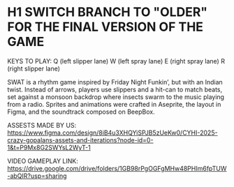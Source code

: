 # H1 **SWITCH BRANCH TO "OLDER" FOR THE FINAL VERSION OF THE GAME**


KEYS TO PLAY:
Q (left slipper lane)
W (left spray lane)
E (right spray lane) 
R (right slipper lane)


SWAT is a rhythm game inspired by Friday Night Funkin’, but with an Indian twist. Instead of arrows, players use slippers and a hit-can to match beats, set against a monsoon backdrop where insects swarm to the music playing from a radio. Sprites and animations were crafted in Aseprite, the layout in Figma, and the soundtrack composed on BeepBox.


ASSESTS MADE BY US:
https://www.figma.com/design/8iB4u3XHQYiSPJB5zUeKw0/CYHI-2025-crazy-gopalans-assets-and-iterations?node-id=0-1&t=P9Mx8G2SWYsL2WyT-1

VIDEO GAMEPLAY LINK:
https://drive.google.com/drive/folders/1GB98rPgOGFgMHw48PHIm6fpTUW-abQIR?usp=sharing
